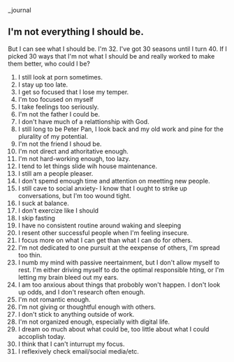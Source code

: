 _journal

## I'm not everything I should be.

But I can see what I should be. I'm 32. I've got 30 seasons until I turn 40. If I picked 30 ways that I'm not what I should be and really worked to make them better, who could I be?

1. I still look at porn sometimes.
2. I stay up too late.
3. I get so focused that I lose my temper. 
4. I'm too focused on myself
5. I take feelings too seriously.
6. I'm not the father I could be.
7. I don't have much of a relattionship with God.
8. I still long to be Peter Pan, I look back and my old work and pine for the plurality of my potential. 
9. I'm not the friend I shoud be.
10. I'm not direct and athoritative enough.
11. I'm not hard-working enough, too lazy.
12. I tend to let things slide wih house maintenance.
13. I still am a people pleaser.
14. I don't spemd emough time and attention on meetting new people.
15. I still cave to social anxiety- I know that I ought to strike up conversations, but I'm too wound tight.
16. I suck at balance.
17. I don't exercize like I should
18. I skip fasting
19. I have no consistent routine around waking and sleeping
20. I resent other successful people when I'm feeling insecure.
21. I focus more on what I can get than what I can do for others.
22. I'm not dedicated to one pursuit at the eexpense of others, I'm spread too thin.
23. I numb my mind with passive neertainment, but I don't allow myself to rest. I'm either driving myself to do the optimal responsible hting, or I'm letting my brain bleed out my ears.
24. I am too anxious about things that probobly won't happen. I don't look up odds, and I don't research often enough.
25. I'm not romantic enough.
26. I'm not giving or thoughtful enough with others.
27. I don't stick to anything outside of work.
28. I'm not organized enough, especially with digital life.
29. I dream oo much about what could be, too little about what I could accoplish today.
30. I think that I can't inturrupt my focus.
31. I reflexively check email/social media/etc.



